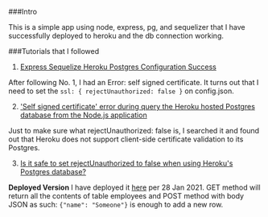 ###Intro

This is a simple app using node, express, pg, and sequelizer that I have successfully deployed to heroku and the db connection working.

###Tutorials that I followed

1. [Express Sequelize Heroku Postgres Configuration Success](https://theptrk.com/2018/10/10/express-sequelize-heroku-configuration-success/)

After following No. 1, I had an Error: self signed certificate. It turns out that I need to set the `ssl: { rejectUnauthorized: false }` on config.json.

2. ['Self signed certificate' error during query the Heroku hosted Postgres database from the Node.js application](https://stackoverflow.com/questions/61097695/self-signed-certificate-error-during-query-the-heroku-hosted-postgres-database)

Just to make sure what rejectUnauthorized: false is, I searched it and found out that Heroku does not support client-side certificate validation to its Postgres.

3. [Is it safe to set rejectUnauthorized to false when using Heroku's Postgres database?](https://security.stackexchange.com/questions/229282/is-it-safe-to-set-rejectunauthorized-to-false-when-using-herokus-postgres-datab)

**Deployed Version**
I have deployed it [here](https://fierce-bastion-46830.herokuapp.com/) per 28 Jan 2021. GET method will return all the contents of table employees and POST method with body JSON as such: `{"name": "Someone"}` is enough to add a new row.
